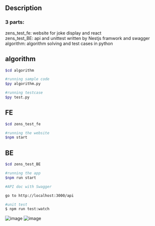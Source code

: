 ## Description

<h3>3 parts: </h3>
    <div>zens_test_fe: website for joke display and react</div>
    <div>zens_test_BE: api and unittest written by Nestjs framwork and swagger</div>
    <div>algorithm: algorithm solving and test cases in python</div>




## algorithm
```bash
$cd algorithm

#running sample code
$py algorithm.py

#running testcase
$py test.py
```
## FE

```bash
$cd zens_test_fe

#running the website 
$npm start 

```
## BE

```bash
$cd zens_test_BE

#running the app 
$npm run start

#API doc with Swagger 

go to http://localhost:3000/api

#unit test
$ npm run test:watch

```
![image](https://user-images.githubusercontent.com/54878619/225249953-df3d2018-8949-4270-b8fd-6c5f838bf3a3.png)
![image](https://user-images.githubusercontent.com/54878619/224483683-e8eef351-0927-4bf5-a36b-aead29252168.png)


